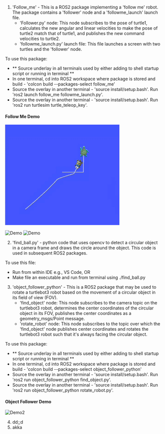 1. 'Follow_me' - This is a ROS2 package implementing a 'follow me' robot. The package contains a 'follower' node and a 'followme_launch' launch file.
   - 'Follower.py' node: This node subscribes to the pose of turtle1, calculates the new angular and linear velocities to make the pose of turtle2 match that of turtle1, and publishes the new command velocities to turtle2.
   - 'followme_launch.py' launch file: This file launches a screen with two turtles and the 'follower' node.

To use this package:
  - ** Source underlay in all terminals used by either adding to shell startup script or running in terminal **
  - In one terminal, cd into ROS2 workspace where package is stored and build - 'colcon build --packages-select follow_me'
  - Source the overlay in another terminal - 'source install/setup.bash'. Run 'ros2 launch follow_me followme_launch.py'.
  - Source the overlay in another terminal - 'source install/setup.bash'. Run 'ros2 run turtlesim turtle_teleop_key'.

#### Follow Me Demo
[![Follow Me Demo](https://github.com/TofunmiSodimu/ROS-projects/blob/main/follow_me.png)](https://github.com/TofunmiSodimu/ROS-projects/blob/main/Follow_me.mp4)

![Demo](https://github.com/TofunmiSodimu/ROS-projects/assets/35805326/388dd5b1-f367-4079-ade6-7291a491c3d6)
![Demo](https://github.com/TofunmiSodimu/ROS-projects/assets/35805326/062a366a-b3cc-4828-93dd-f4cb5364cd3f)



2. 'find_ball.py' - python code that uses opencv to detect a circular object in a camera frame and draws the circle around the object. This code is used in subsequent ROS2 packages.

To use this file:
   - Run from within IDE e.g., VS Code, OR
   - Make file an executable and run from terminal using ./find_ball.py

3. 'object_follower_python' - This is a ROS2 package that may be used to rotate a turtlebot3 robot based on the movement of a circular object in its field of view (FOV).
   - 'find_object' node: This node subscribes to the camera topic on the turtlebot3 robot, determines the center coordinates of the circular object in its FOV, publishes the center coordinates as a geometry_msgs/Point message.
   - 'rotate_robot' node: This node subscribes to the topic over which the 'find_object' node publishes center coordinates and rotates the turtlebot3 robot such that it's always facing the circular object.

To use this package:
  - ** Source underlay in all terminals used by either adding to shell startup script or running in terminal **
  - In one terminal, cd into ROS2 workspace where package is stored and build - 'colcon build --packages-select object_follower_python'
  - Source the overlay in another terminal - 'source install/setup.bash'. Run 'ros2 run object_follower_python find_object.py'.
  - Source the overlay in another terminal - 'source install/setup.bash'. Run 'ros2 run object_follower_python rotate_robot.py'.
    
#### Object Follower Demo
![Demo2](https://github.com/TofunmiSodimu/ROS-projects/assets/35805326/ce3acf38-ff81-441b-9ff1-6dec9d81eac5)


4. dd;;d
5. akka
